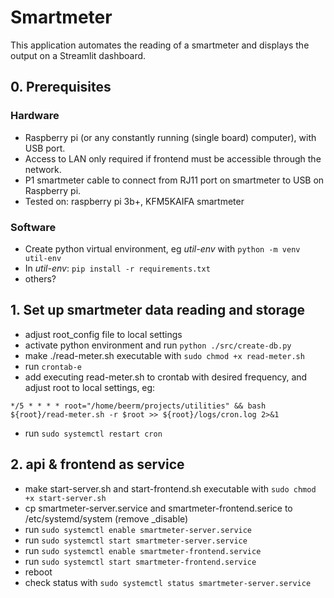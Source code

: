 # Smartmeter

This application automates the reading of a smartmeter and displays the output on a Streamlit dashboard.

## 0. Prerequisites

### Hardware
- Raspberry pi (or any constantly running (single board) computer), with USB port.
- Access to LAN only required if frontend must be accessible through the network.
- P1 smartmeter cable to connect from RJ11 port on smartmeter to USB on Raspberry pi.
- Tested on: raspberry pi 3b+, KFM5KAIFA smartmeter

### Software
- Create python virtual environment, eg *util-env* with `python -m venv util-env` 
- In *util-env*: `pip install -r requirements.txt`
- others?

## 1. Set up smartmeter data reading and storage

- adjust root_config file to local settings
- activate python environment and run `python ./src/create-db.py` 
- make ./read-meter.sh executable with `sudo chmod +x read-meter.sh`
- run `crontab-e` 
- add executing read-meter.sh to crontab with desired frequency, and adjust root to local settings, eg:

 `*/5 * * * * root="/home/beerm/projects/utilities" && bash ${root}/read-meter.sh -r $root >> ${root}/logs/cron.log 2>&1`

- run `sudo systemctl restart cron`
	
## 2. api & frontend as service
- make start-server.sh and start-frontend.sh executable with `sudo chmod +x start-server.sh`
- cp smartmeter-server.service and smartmeter-frontend.serice to /etc/systemd/system (remove \_disable)
- run `sudo systemctl enable smartmeter-server.service`
- run `sudo systemctl start smartmeter-server.service`
- run `sudo systemctl enable smartmeter-frontend.service`
- run `sudo systemctl start smartmeter-frontend.service`
- reboot
- check status with `sudo systemctl status smartmeter-server.service` 
